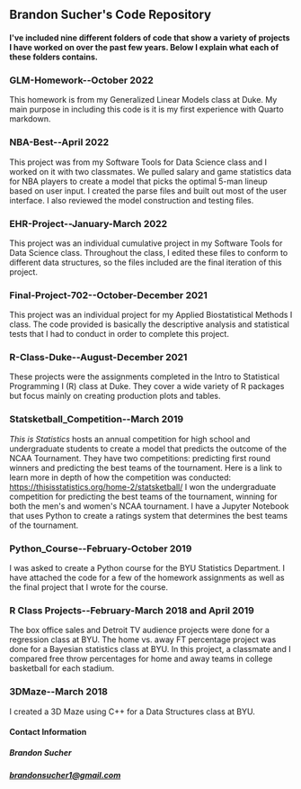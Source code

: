 ## Brandon Sucher's Code Repository

#### I've included nine different folders of code that show a variety of projects I have worked on over the past few years. Below I explain what each of these folders contains.

### GLM-Homework--October 2022
This homework is from my Generalized Linear Models class at Duke. My main purpose in including this code is it is my first experience with Quarto markdown.

### NBA-Best--April 2022
This project was from my Software Tools for Data Science class and I worked on it with two classmates. We pulled salary and game statistics data for NBA players to create a model that picks the optimal 5-man lineup based on user input. I created the parse files and built out most of the user interface. I also reviewed the model construction and testing files.

### EHR-Project--January-March 2022
This project was an individual cumulative project in my Software Tools for Data Science class. Throughout the class, I edited these files to conform to different data structures, so the files included are the final iteration of this project.

### Final-Project-702--October-December 2021
This project was an individual project for my Applied Biostatistical Methods I class. The code provided is basically the descriptive analysis and statistical tests that I had to conduct in order to complete this project. 

### R-Class-Duke--August-December 2021
These projects were the assignments completed in the Intro to Statistical Programming I (R) class at Duke. They cover a wide variety of R packages but focus mainly on creating production plots and tables. 

### Statsketball_Competition--March 2019
*This is Statistics* hosts an annual competition for high school and undergraduate students to create a model that predicts the outcome of the NCAA Tournament. They have two competitions: predicting first round winners and predicting the best teams of the tournament. Here is a link to learn more in depth of how the competition was conducted: https://thisisstatistics.org/home-2/statsketball/ I won the undergraduate competition for predicting the best teams of the tournament, winning for both the men's and women's NCAA tournament. I have a Jupyter Notebook that uses Python to create a ratings system that determines the best teams of the tournament.

### Python_Course--February-October 2019
I was asked to create a Python course for the BYU Statistics Department. I have attached the code for a few of the homework assignments as well as the final project that I wrote for the course.

### R Class Projects--February-March 2018 and April 2019
The box office sales and Detroit TV audience projects were done for a regression class at BYU. The home vs. away FT percentage project was done for a Bayesian statistics class at BYU. In this project, a classmate and I compared free throw percentages for home and away teams in college basketball for each stadium. 

### 3DMaze--March 2018
I created a 3D Maze using C++ for a Data Structures class at BYU.




#### Contact Information
##### Brandon Sucher 
##### brandonsucher1@gmail.com

